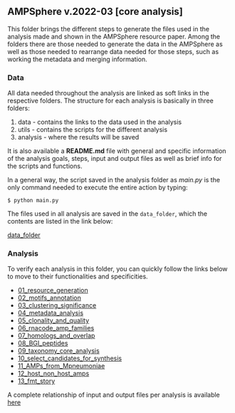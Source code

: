 ## AMPSphere v.2022-03 [core analysis]

This folder brings the different steps to generate the files
used in the analysis made and shown in the AMPSphere resource
paper. Among the folders there are those needed to generate
the data in the AMPSphere as well as those needed to rearrange
data needed for those steps, such as working the metadata
and merging information.

### Data

All data needed throughout the analysis are linked as 
soft links in the respective folders. The structure for each
analysis is basically in three folders:

1. data - contains the links to the data used in the analysis
2. utils - contains the scripts for the different analysis
3. analysis - where the results will be saved

It is also available a **README.md** file with general and 
specific information of the analysis goals, steps, input and
output files as well as brief info for the scripts and functions.

In a general way, the script saved in the analysis folder as 
*main.py* is the only command needed to execute the entire action
by typing:

```
$ python main.py
```
The files used in all analysis are saved in the `data_folder`,
which the contents are listed in the link below:

[data_folder](data_folder/README.md)

### Analysis

To verify each analysis in this folder, you can quickly 
follow the links below to move to their functionalities 
and specificities.

 - [01_resource_generation](01_resource_generation/README.md)
 - [02_motifs_annotation](02_motifs_annotation/README.md)
 - [03_clustering_significance](03_clustering_significance/README.md)
 - [04_metadata_analysis](04_metadata_analysis/README.md)
 - [05_clonality_and_quality](05_clonality_and_quality/README.md)
 - [06_rnacode_amp_families](06_rnacode_amp_families/README.md)
 - [07_homologs_and_overlap](07_homologs_and_overlap/README.md)
 - [08_BGI_peptides](08_BGI_peptides/README.md)
 - [09_taxonomy_core_analysis](09_taxonomy_core_analysis/README.md)
 - [10_select_candidates_for_synthesis](10_select_candidates_for_synthesis/README.md)
 - [11_AMPs_from_Mpneumoniae](11_AMPs_from_Mpneumoniae/README.md)
 - [12_host_non_host_amps](12_host_non_host_amps/README.md)
 - [13_fmt_story](13_fmt_story/README.md)

A complete relationship of input and output files
per analysis is available [here](docs/Input_vs_Ouput_per_analysis.md)

